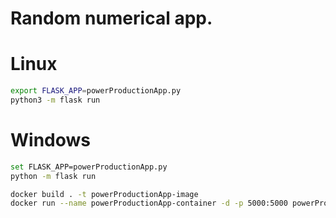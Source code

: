 # Random numerical app.

# Linux
```bash
export FLASK_APP=powerProductionApp.py
python3 -m flask run
```

# Windows
```bash
set FLASK_APP=powerProductionApp.py
python -m flask run
```

```bash
docker build . -t powerProductionApp-image
docker run --name powerProductionApp-container -d -p 5000:5000 powerProductionApp-image
```